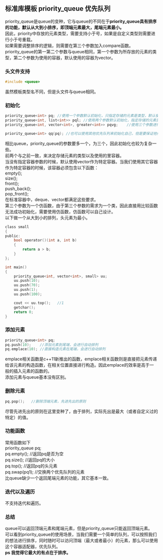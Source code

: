 ## 标准库模板 priority_queue 优先队列
priority_queue是queue的变种，它与queue的不同在于**priority_queue具有排序的功能，默认从大到小排序，即顶端元素最大，尾端元素最小。**    
因此，priority中存放的元素类型，需要支持小于号，如果是自定义类型则需要进行小于号重载。   
如果需要调整排序的逻辑，则需要在第三个参数加入compare函数。  
priority_queue的第一第二个参数与queue相同，第一个参数为所存放的元素的类型，第二个参数为使用的容器，默认使用的容器为vector。  
### 头文件支持
```c
#include <queue>  
```  
虽然模板类型名不同，但是头文件与queue相同。   
### 初始化
```c
priority_queue<int> pq;	//使用一个参数默认初始化，只指定存储的元素是类型，默认使用vector作为里容器，默认从大到小排列   
priority_queue<int, list<int>> pql; //使用两个参数默认初始化，指定存储的元素类型及使用的里容器，默认从大到小排列     
priority_queue<int, vector<int>, greater<int>> pqvg;	//使用三个参数进行初始化，指定存储元素类型及使用的里容器，以及使用STL里面定义了一个仿函数 greater<>来从小到大排列 头元素为最大     

priority_queue<int> qq(pq);	//也可以使用其他优先队列来初始化自己，但是要保证他们的模式一致   
```   
相比queue，priority_queue的参数要多一个，为三个，因此初始化也较为复杂一些。  
前两个与之前一致，来决定存储元素的类型以及使用的里容器。   
当没有指定容器参数的时候，默认使用vector作为特定容器。当我们使用其它容器作为特定容器的时候，该容器必须包含以下函数：   
empty();    
size();   
front();	   
push\_back();    
pop\_front();       
在标准容器中，deque、vector都满足这些要求。   
第三个参数为一个仿函数，由于第三个参数的需求为一个类，因此直接用比较函数无法成功初始化，需要使用仿函数，仿函数可以自己设计。   
以下做一个从大到小的排列，头元素为最小。   
```c
class small  
{    
public:  
	bool operator()(int a, int b)  
	{  
		return a > b;  
	}  
};   

int main()  
{   
	priority_queue<int, vector<int>, small> uu;  
	uu.push(10);  
	uu.push(70);  
	uu.push(1);  
	uu.push(100);  

	cout << uu.top();	//1  
	getchar();  
	return 0;   
}  
```   
### 添加元素
```c
priority_queue<int> pq;
pq.push(10);	//添加元素到尾端，会进行自动排列  
pq.emplace(10);	//直接构造元素在尾端，会进行自动排列  
```  
emplace相关函数是c++11新推出的函数，emplace相关函数则是直接把元素传递给该元素的构造函数，在相关位置直接进行构造。因此emplace的效率是高于一般的插入元素的函数的。   
添加元素与queue基本没有区别。  
### 删除元素  
```c
pq.pop();	//删除顶端元素，先进先出的原则   
```  
尽管先进先出的原则在这里变种了，由于排列，实际先出是最大（或者自定义过的特定）的值。   
### 功能函数
常用函数如下    
priority_queue<int> pq;  
pq.empty();	//返回pq是否为空  
pq.size();	//返回pq的大小  
pq.top();	//返回pq的头元素     
pq.swap(pq1);	//交换两个优先队列的元素    
比queue缺少一个返回尾端元素的功能，其它基本一致。  
### 迭代以及遍历
不支持迭代和遍历。  
### 总结  
queue可以返回顶端元素和尾端元素，但是priority_queue只能返回顶端元素。   
可以看到priority_queue的使用场景，当我们需要一个简单的队列，可以按照我们的想法进行排序，同时随时可以访问顶端（最大或者最小）的元素，那么可以使用这个容器适配器，优先队列。    
**ps 我觉得它最大的有点在于排序。**  